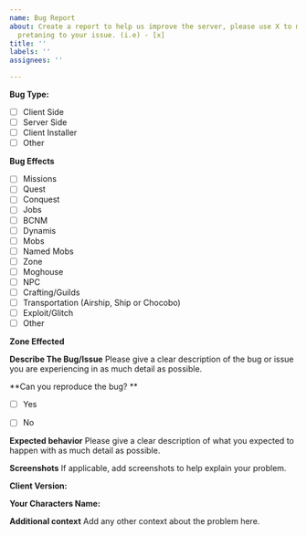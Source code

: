 ```yaml
---
name: Bug Report
about: Create a report to help us improve the server, please use X to mark the boxes
  pretaning to your issue. (i.e) - [x]
title: ''
labels: ''
assignees: ''

---
```


**Bug Type:**
- [ ] Client Side
- [ ] Server Side
- [ ] Client Installer
- [ ] Other

**Bug Effects**
- [ ] Missions
- [ ] Quest
- [ ] Conquest
- [ ] Jobs
- [ ] BCNM
- [ ] Dynamis
- [ ] Mobs
- [ ] Named Mobs
- [ ] Zone
- [ ] Moghouse
- [ ] NPC
- [ ] Crafting/Guilds
- [ ] Transportation (Airship, Ship or Chocobo)
- [ ] Exploit/Glitch
- [ ] Other

**Zone Effected**


**Describe The Bug/Issue**
Please give a clear description of the bug or issue you are experiencing in as much detail as possible.  


**Can you reproduce the bug? **
- [ ] Yes
- [ ] No


**Expected behavior**
Please give a clear description of what you expected to happen with as much detail as possible.


**Screenshots**
If applicable, add screenshots to help explain your problem.

**Client Version:**
 

**Your Characters Name:**
 


**Additional context**
Add any other context about the problem here.
